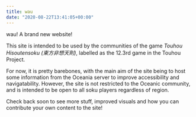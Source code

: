 ```yaml
---
title: wau
date: "2020-08-22T13:41:05+00:00"
---
```


wau! A brand new website!

This site is intended to be used by the communities of the game _Touhou Hisoutensoku (東方非想天則)_, labelled as the 12.3rd game in the Touhou Project.

For now, it is pretty barebones, with the main aim of the site being to host some information from the Oceania server to improve accessibility and navigatability.
However, the site is not restricted to the Oceanic community, and is intended to be open to all soku players regardless of region.

Check back soon to see more stuff, improved visuals and how you can contribute your own content to the site!
